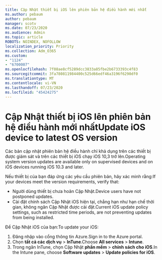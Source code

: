 ```yaml
---
title: Cập Nhật thiết bị iOS lên phiên bản hệ điều hành mới nhất
ms.author: pebaum
author: pebaum
manager: scotv
ms.date: 07/23/2020
ms.audience: Admin
ms.topic: article
ROBOTS: NOINDEX, NOFOLLOW
localization_priority: Priority
ms.collection: Adm_O365
ms.custom:
- "1124"
- "6700007"
ms.openlocfilehash: 7f08ae8cf5289dcc3833a85fbe2b6733393c4f83
ms.sourcegitcommit: 3fa780811984400c525d66edf46a3196f6290df0
ms.translationtype: MT
ms.contentlocale: vi-VN
ms.lasthandoff: 07/23/2020
ms.locfileid: "45424275"
---
```

# <a name="update-ios-device-to-latest-os-version"></a><span data-ttu-id="b9a57-102">Cập Nhật thiết bị iOS lên phiên bản hệ điều hành mới nhất</span><span class="sxs-lookup"><span data-stu-id="b9a57-102">Update iOS device to latest OS version</span></span>

<span data-ttu-id="b9a57-103">Các bản cập nhật phiên bản hệ điều hành chỉ khả dụng trên các thiết bị được giám sát và trên các thiết bị iOS chạy iOS 10,3 trở lên.</span><span class="sxs-lookup"><span data-stu-id="b9a57-103">Operating system version updates are available only on supervised devices and on iOS devices running iOS 10.3 and later.</span></span>

<span data-ttu-id="b9a57-104">Nếu thiết bị của bạn đáp ứng các yêu cầu phiên bản, hãy xác minh rằng:</span><span class="sxs-lookup"><span data-stu-id="b9a57-104">If your devices meet the version requirements, verify that:</span></span>  
- <span data-ttu-id="b9a57-105">Người dùng thiết bị chưa hoãn Cập Nhật.</span><span class="sxs-lookup"><span data-stu-id="b9a57-105">Device users have not postponed updates.</span></span>  
- <span data-ttu-id="b9a57-106">Cài đặt chính sách Cập Nhật iOS hiện tại, chẳng hạn như hạn chế thời gian, không ngăn Cập Nhật được cài đặt.</span><span class="sxs-lookup"><span data-stu-id="b9a57-106">Current iOS update policy settings, such as restricted time periods, are not preventing updates from being installed.</span></span>

<span data-ttu-id="b9a57-107">Để Cập Nhật iOS của bạn:</span><span class="sxs-lookup"><span data-stu-id="b9a57-107">To update your iOS:</span></span>

1. <span data-ttu-id="b9a57-108">Đăng nhập vào cổng thông tin Azure.</span><span class="sxs-lookup"><span data-stu-id="b9a57-108">Sign in to the Azure portal.</span></span>
2. <span data-ttu-id="b9a57-109">Chọn **tất cả các dịch vụ**  >  **InTune**.</span><span class="sxs-lookup"><span data-stu-id="b9a57-109">Choose **All services** > **Intune**.</span></span>
3. <span data-ttu-id="b9a57-110">Trong ngăn InTune, chọn Cập Nhật **phần mềm**  >  **chính sách cho iOS**.</span><span class="sxs-lookup"><span data-stu-id="b9a57-110">In the Intune pane, choose **Software updates** > **Update policies for iOS**.</span></span>